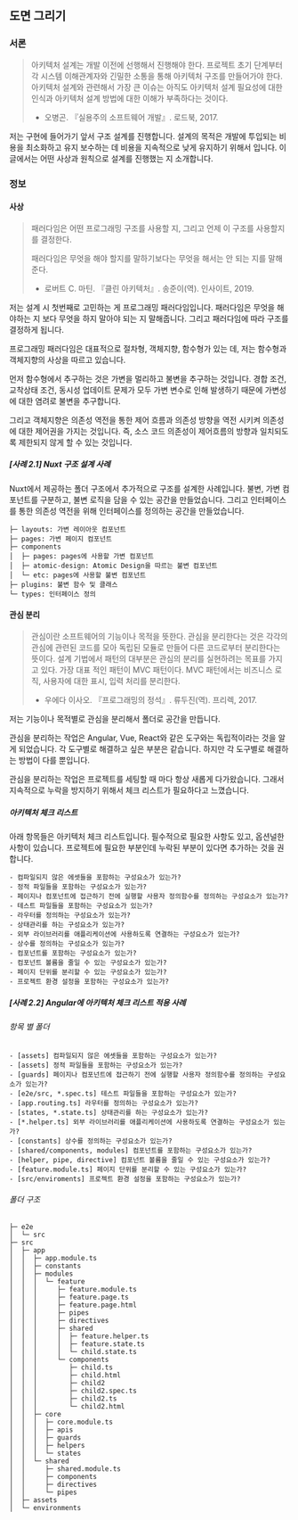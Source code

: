 ## 도면 그리기
### 서론

> 아키텍처 설계는 개발 이전에 선행해서 진행해야 한다. 프로젝트 초기 단계부터 각 시스템 이해관계자와 긴밀한 소통을 통해 아키텍처 구조를 만들어가야 한다. 아키텍처 설계와 관련해서 가장 큰 이슈는 아직도 아키텍처 설계 필요성에 대한 인식과 아키텍처 설계 방법에 대한 이해가 부족하다는 것이다.
>
> - 오병곤. 『실용주의 소프트웨어 개발』. 로드북, 2017.

저는 구현에 들어가기 앞서 구조 설계를 진행합니다. 설계의 목적은 개발에 투입되는 비용을 최소화하고 유지 보수하는 데 비용을 지속적으로 낮게 유지하기 위해서 입니다. 이 글에서는 어떤 사상과 원칙으로 설계를 진행했는 지 소개합니다.

### 정보

#### 사상

> 패러다임은 어떤 프로그래밍 구조를 사용할 지, 그리고 언제 이 구조를 사용할지를 결정한다.
>
> 패러다임은 무엇을 해야 할지를 말하기보다는 무엇을 해서는 안 되는 지를 말해준다.
>
> - 로버트 C. 마틴.  『클린 아키텍처』. 송준이(역). 인사이트, 2019.

저는 설계 시 첫번째로 고민하는 게 프로그래밍 패러다임입니다. 패러다임은 무엇을 해야하는 지 보다 무엇을 하지 말아야 되는 지 말해줍니다. 그리고 패러다임에 따라 구조를 결정하게 됩니다.

프로그래밍 패러다임은 대표적으로 절차형, 객체지향, 함수형가 있는 데, 저는 함수형과 객체지향의 사상을 따르고 있습니다.

먼저 함수형에서 추구하는 것은 가변을 멀리하고 불변을 추구하는 것입니다. 경합 조건, 교착상태 조건, 동시성 업데이트 문제가 모두 가변 변수로 인해 발생하기 때문에 가변성에 대한 염려로 불변을 추구합니다.

그리고 객체지향은 의존성 역전을 통한 제어 흐름과 의존성 방향을 역전 시키켜 의존성에 대한 제어권을 가지는 것입니다. 즉, 소스 코드 의존성이 제어흐름의 방향과 일치되도록 제한되지 않게 할 수 있는 것입니다.

##### [사례 2.1] Nuxt 구조 설계 사례

Nuxt에서 제공하는 폴더 구조에서 추가적으로 구조를 설계한 사례입니다. 불변, 가변 컴포넌트를 구분하고, 불변 로직을 담을 수 있는 공간을 만들었습니다. 그리고 인터페이스를 통한 의존성 역전을 위해 인터페이스를 정의하는 공간을 만들었습니다.

```
├─ layouts: 가변 레이아웃 컴포넌트
├─ pages: 가변 페이지 컴포넌트
├─ components
│  ├─ pages: pages에 사용할 가변 컴포넌트
│  ├─ atomic-design: Atomic Design을 따르는 불변 컴포넌트
│  └─ etc: pages에 사용할 불변 컴포넌트
├─ plugins: 불변 함수 및 클래스
└─ types: 인터페이스 정의
```

#### 관심 분리

> 관심이란 소프트웨어의 기능이나 목적을 뜻한다. 관심을 분리한다는 것은 각각의 관심에 관련된 코드를 모아 독립된 모듈로 만들어 다른 코드로부터 분리한다는 뜻이다. 설계 기법에서 패턴의 대부분은 관심의 분리를 실현하려는 목표를 가지고 있다. 가장 대표 적인 패턴이 MVC 패턴이다. MVC 패턴에서는 비즈니스 로직, 사용자에 대한 표시, 입력 처리를 분리한다.
>
> - 우에다 이사오. 『프로그래밍의 정석』. 류두진(역). 프리렉, 2017.

저는 기능이나 목적별로 관심을 분리해서 폴더로 공간을 만듭니다.

관심을 분리하는 작업은 Angular, Vue, React와 같은 도구와는 독립적이라는 것을 알게 되었습니다. 각 도구별로 해결하고 싶은 부분은 같습니다. 하지만 각 도구별로 해결하는 방법이 다를 뿐입니다.

관심을 분리하는 작업은 프로젝트를 세팅할 때 마다 항상 새롭게 다가왔습니다. 그래서 지속적으로 누락을 방지하기 위해서 체크 리스트가 필요하다고 느꼈습니다.

##### 아키텍처 체크 리스트

아래 항목들은 아키텍처 체크 리스트입니다. 필수적으로 필요한 사항도 있고, 옵션널한 사항이 있습니다. 프로젝트에 필요한 부분인데 누락된 부분이 있다면 추가하는 것을 권합니다.

```
- 컴파일되지 않은 에셋들을 포함하는 구성요소가 있는가?
- 정적 파일들을 포함하는 구성요소가 있는가?
- 페이지나 컴포넌트에 접근하기 전에 실행할 사용자 정의함수를 정의하는 구성요소가 있는가?
- 테스트 파일들을 포함하는 구성요소가 있는가?
- 라우터를 정의하는 구성요소가 있는가?
- 상태관리를 하는 구성요소가 있는가?
- 외부 라이브러리를 애플리케이션에 사용하도록 연결하는 구성요소가 있는가?
- 상수를 정의하는 구성요소가 있는가?
- 컴포넌트를 포함하는 구성요소가 있는가?
- 컴포넌트 볼륨을 줄일 수 있는 구성요소가 있는가?
- 페이지 단위를 분리할 수 있는 구성요소가 있는가?
- 프로젝트 환경 설정을 포함하는 구성요소가 있는가?
```

##### [사례 2.2] Angular에 아키텍처 체크 리스트 적용 사례

###### 항목 별 폴더

```
- [assets] 컴파일되지 않은 에셋들을 포함하는 구성요소가 있는가?
- [assets] 정적 파일들을 포함하는 구성요소가 있는가?
- [guards] 페이지나 컴포넌트에 접근하기 전에 실행할 사용자 정의함수를 정의하는 구성요소가 있는가?
- [e2e/src, *.spec.ts] 테스트 파일들을 포함하는 구성요소가 있는가?
- [app.routing.ts] 라우터를 정의하는 구성요소가 있는가?
- [states, *.state.ts] 상태관리를 하는 구성요소가 있는가?
- [*.helper.ts] 외부 라이브러리를 애플리케이션에 사용하도록 연결하는 구성요소가 있는가?
- [constants] 상수를 정의하는 구성요소가 있는가?
- [shared/components, modules] 컴포넌트를 포함하는 구성요소가 있는가?
- [helper, pipe, directive] 컴포넌트 볼륨을 줄일 수 있는 구성요소가 있는가?
- [feature.module.ts] 페이지 단위를 분리할 수 있는 구성요소가 있는가?
- [src/enviroments] 프로젝트 환경 설정을 포함하는 구성요소가 있는가?
```

###### 폴더 구조

```
├─ e2e
│  └─ src
├─ src
│  ├─ app
│  │  ├─ app.module.ts
│  │  ├─ constants
│  │  ├─ modules
│  │  │  └─ feature
│  │  │     ├─ feature.module.ts
│  │  │     ├─ feature.page.ts
│  │  │     ├─ feature.page.html
│  │  │     ├─ pipes
│  │  │     ├─ directives
│  │  │     ├─ shared
│  │  │     │  ├─ feature.helper.ts
│  │  │     │  ├─ feature.state.ts
│  │  │     │  └─ child.state.ts
│  │  │     └─ components
│  │  │        ├─ child.ts
│  │  │        ├─ child.html
│  │  │        ├─ child2
│  │  │        ├─ child2.spec.ts
│  │  │        ├─ child2.ts
│  │  │        └─ child2.html
│  │  ├─ core
│  │  │  ├─ core.module.ts
│  │  │  ├─ apis
│  │  │  ├─ guards
│  │  │  ├─ helpers
│  │  │  └─ states
│  │  └─ shared
│  │     ├─ shared.module.ts
│  │     ├─ components
│  │     ├─ directives
│  │     └─ pipes
│  ├─ assets
│  └─ environments
```
